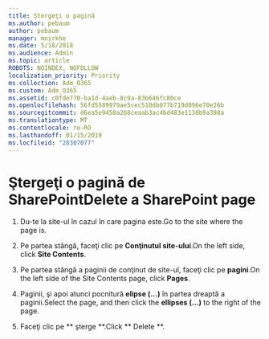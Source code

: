 ```yaml
---
title: Ştergeţi o pagină
ms.author: pebaum
author: pebaum
manager: mnirkhe
ms.date: 5/18/2018
ms.audience: Admin
ms.topic: article
ROBOTS: NOINDEX, NOFOLLOW
localization_priority: Priority
ms.collection: Adm_O365
ms.custom: Adm_O365
ms.assetid: c0fde770-ba1d-4aeb-8c9a-83b646fc80ce
ms.openlocfilehash: 56fd5589979ae5cec510db077b719d096e70e26b
ms.sourcegitcommit: d6ea5e9458a2b8ceaab3ac4bd483e1130b9a398a
ms.translationtype: MT
ms.contentlocale: ro-RO
ms.lasthandoff: 01/15/2019
ms.locfileid: "28307077"
---
```

# <a name="delete-a-sharepoint-page"></a><span data-ttu-id="a7ae8-102">Ştergeţi o pagină de SharePoint</span><span class="sxs-lookup"><span data-stu-id="a7ae8-102">Delete a SharePoint page</span></span>

1. <span data-ttu-id="a7ae8-103">Du-te la site-ul în cazul în care pagina este.</span><span class="sxs-lookup"><span data-stu-id="a7ae8-103">Go to the site where the page is.</span></span>
    
2. <span data-ttu-id="a7ae8-104">Pe partea stângă, faceţi clic pe **Conţinutul site-ului**.</span><span class="sxs-lookup"><span data-stu-id="a7ae8-104">On the left side, click **Site Contents**.</span></span> 
    
3. <span data-ttu-id="a7ae8-105">Pe partea stângă a paginii de conţinut de site-ul, faceţi clic pe **pagini**.</span><span class="sxs-lookup"><span data-stu-id="a7ae8-105">On the left side of the Site Contents page, click **Pages**.</span></span> 
    
4. <span data-ttu-id="a7ae8-106">Paginii, şi apoi atunci pocnitură **elipse (...)** în partea dreaptă a paginii.</span><span class="sxs-lookup"><span data-stu-id="a7ae8-106">Select the page, and then click the **ellipses (...)** to the right of the page.</span></span> 
    
5. <span data-ttu-id="a7ae8-107">Faceţi clic pe \*\* şterge \*\*.</span><span class="sxs-lookup"><span data-stu-id="a7ae8-107">Click \*\* Delete \*\*.</span></span> 
    

